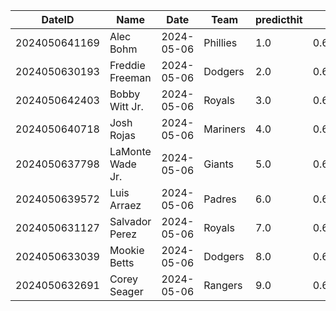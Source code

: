 DateID         |  Name              |  Date        |  Team      |  predicthit  |  predicthitproba     |  hitbool  |  Last7DaysAVG  |  Last15DaysAVG  |  Last30DaysAVG
---------------|--------------------|--------------|------------|--------------|----------------------|-----------|----------------|-----------------|---------------
2024050641169  |  Alec Bohm         |  2024-05-06  |  Phillies  |  1.0         |  0.6343108063315157  |  False    |  0.333         |  0.482          |  0.386
2024050630193  |  Freddie Freeman   |  2024-05-06  |  Dodgers   |  2.0         |  0.6201566807033605  |  False    |  0.24          |  0.327          |  0.263
2024050642403  |  Bobby Witt Jr.    |  2024-05-06  |  Royals    |  3.0         |  0.6187124661329153  |  False    |  0.381         |  0.346          |  0.302
2024050640718  |  Josh Rojas        |  2024-05-06  |  Mariners  |  4.0         |  0.6165469444194867  |  False    |  0.727         |  0.389          |  0.361
2024050637798  |  LaMonte Wade Jr.  |  2024-05-06  |  Giants    |  5.0         |  0.6152378219089779  |  False    |  0.3           |  0.217          |  0.353
2024050639572  |  Luis Arraez       |  2024-05-06  |  Padres    |  6.0         |  0.6099420196996143  |  False    |  0.333         |  0.373          |  0.345
2024050631127  |  Salvador Perez    |  2024-05-06  |  Royals    |  7.0         |  0.6074339243339187  |  False    |  0.263         |  0.304          |  0.308
2024050633039  |  Mookie Betts      |  2024-05-06  |  Dodgers   |  8.0         |  0.6069377720982159  |  False    |  0.174         |  0.346          |  0.317
2024050632691  |  Corey Seager      |  2024-05-06  |  Rangers   |  9.0         |  0.6061314157033233  |  False    |  0.192         |  0.14           |  0.198
